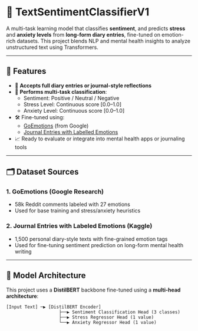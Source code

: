 # 🧠 TextSentimentClassifierV1

A multi-task learning model that classifies **sentiment**, and predicts **stress** and **anxiety levels** from **long-form diary entries**, fine-tuned on emotion-rich datasets. This project blends NLP and mental health insights to analyze unstructured text using Transformers.

---

## 📌 Features

- 💬 **Accepts full diary entries or journal-style reflections**
- 🧠 **Performs multi-task classification**:
  - Sentiment: Positive / Neutral / Negative
  - Stress Level: Continuous score [0.0–1.0]
  - Anxiety Level: Continuous score [0.0–1.0]
- 🛠️ Fine-tuned using:
  - [GoEmotions](https://huggingface.co/datasets/go_emotions) (from Google)
  - [Journal Entries with Labelled Emotions](https://www.kaggle.com/datasets/madhavmalhotra/journal-entries-with-labelled-emotions)
- 📈 Ready to evaluate or integrate into mental health apps or journaling tools

---

## 🗂️ Dataset Sources

### 1. GoEmotions (Google Research)
- 58k Reddit comments labeled with 27 emotions
- Used for base training and stress/anxiety heuristics

### 2. Journal Entries with Labeled Emotions (Kaggle)
- 1,500 personal diary-style texts with fine-grained emotion tags
- Used for fine-tuning sentiment prediction on long-form mental health writing

---

## 🧪 Model Architecture

This project uses a **DistilBERT** backbone fine-tuned using a **multi-head architecture**:

```text
[Input Text] ─▶ [DistilBERT Encoder]
                    ├──▶ Sentiment Classification Head (3 classes)
                    ├──▶ Stress Regressor Head (1 value)
                    └──▶ Anxiety Regressor Head (1 value)
